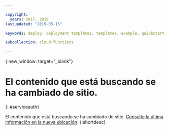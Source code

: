 ```yaml
---

copyright:
  years: 2017, 2019
lastupdated: "2019-05-15"

keywords: deploy, deployment templates, templates, example, quickstart

subcollection: cloud-functions

---
```


{:new_window: target="_blank"}
# El contenido que está buscando se ha cambiado de sitio.
{: #serviceauth}

El contenido que está buscando se ha cambiado de sitio. [Consulte la última información en la nueva ubicación](/docs/openwhisk?topic=cloud-functions-templates).
{:shortdesc}
